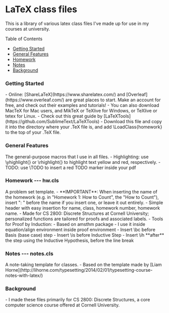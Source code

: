 <h1>LaTeX class files</h1>
<p>This is a library of various latex class files I've made up for use in my courses at university.</p>

Table of Contents
- [Getting Started](#getting-started)
- [General Features](#general-features)
- [Homework](#homework)
- [Notes](#notes)
- [Background](#background)

<h3>Getting Started</h3>
- Online: [ShareLaTeX](https://www.sharelatex.com/) and [Overleaf](https://www.overleaf.com/) are great places to start. Make an account for free, and check out their examples and tutorials!
- You can also download MacTeX for Mac users, and MikTeX or TeXlive for Windows, or TeXlive or tetex for Linux.
- Check out this great guide by [LaTeXTools](https://github.com/SublimeText/LaTeXTools)
- Download this file and copy it into the directory where your .TeX file is, and add \LoadClass{homework} to the top of your .TeX file.


<h3>General Features</h3>
The general-purpose macros that I use in all files.
- Highlighting: use \yhighlight{} or \rhighlight{} to highlight text yellow and red, respectively.
- TODO: use \TODO to insert a red TODO marker inside your pdf

<h3>Homework --- hw.cls</h3>
A problem set template. 
- **IMPORTANT**: When inserting the name of the homework (e.g. in "Homework 1: How to Count", the "How to Count"), insert ": " before the name if you insert one, or leave it out entirely. 
- Simple header with easy insertion for name, class, homework number, homework name.
- Made for CS 2800: Discrete Structures at Cornell University; personalized functions are tailored for proofs and associated labels.
- Tools for Proof by Induction:
    - Based on amsthm package
    - I use it inside equation/align environment inside proof environment
    - Insert \bc before Basis (base case) step
    - Insert \is before Inductive Step
    - Insert \ih **after** the step using the Inductive Hypothesis, before the line break

<h3>Notes --- notes.cls</h3>
A note-taking template for classes.
- Based on the template made by [Liam Horne](http://lihorne.com/typesetting/2014/02/01/typesetting-course-notes-with-latex/)

<h3>Background</h3>
- I made these files primarily for CS 2800: Discrete Structures, a core computer science course offered at Cornell University. 
